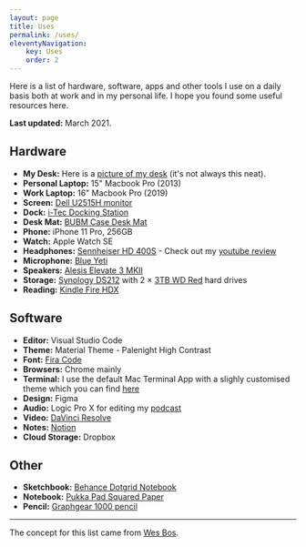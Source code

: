 ```yaml
---
layout: page
title: Uses
permalink: /uses/
eleventyNavigation:
    key: Uses
    order: 2
---
```


Here is a list of hardware, software, apps and other tools I use on a daily basis both at work and in my personal life. I hope you found some useful resources here.

**Last updated:** March 2021.

## Hardware

-   **My Desk:** Here is a [picture of my desk](https://www.instagram.com/p/BxS_i7qlkLo/) (it's not always this neat).
-   **Personal Laptop:** 15" Macbook Pro (2013)
-   **Work Laptop:** 16" Macbook Pro (2019)
-   **Screen:** [Dell U2515H monitor](https://amzn.to/2Yfp118)
-   **Dock:** [i-Tec Docking Station](https://amzn.to/2SXtGyL)
-   **Desk Mat:** [BUBM Case Desk Mat](https://amzn.to/2YBFYOs)
-   **Phone:** iPhone 11 Pro, 256GB
-   **Watch:** Apple Watch SE
-   **Headphones:** [Sennheiser HD 400S](https://amzn.to/2XTfasU) - Check out my [youtube review](https://youtu.be/k_CPpoAyMcg)
-   **Microphone:** [Blue Yeti](https://www.bluemic.com/en-us/products/yeti/)
-   **Speakers:** [Alesis Elevate 3 MKII](https://www.alesis.com/products/view/elevate-3-mkii)
-   **Storage:** [Synology DS212](http://amzn.to/2cYdXyb) with 2 &times; [3TB WD Red](http://amzn.to/2cKr2aX) hard drives
-   **Reading:** [Kindle Fire HDX](http://amzn.to/2chJzcz)

## Software

-   **Editor:** Visual Studio Code
-   **Theme:** Material Theme - Palenight High Contrast
-   **Font:** [Fira Code](https://github.com/tonsky/FiraCode)
-   **Browsers:** Chrome mainly
-   **Terminal:** I use the default Mac Terminal App with a slighly customised theme which you can find [here](https://github.com/ajaykarwal/dotfiles/blob/master/src/shell/bash_prompt)
-   **Design:** Figma
-   **Audio:** Logic Pro X for editing my [podcast](http://inspect.fm)
-   **Video:** [DaVinci Resolve](https://www.blackmagicdesign.com/uk/products/davinciresolve/)
-   **Notes:** [Notion](http://www.notion.so/)
-   **Cloud Storage:** Dropbox

## Other

-   **Sketchbook:** [Behance Dotgrid Notebook](https://amzn.to/2T0BqjJ)
-   **Notebook:** [Pukka Pad Squared Paper](https://amzn.to/2Yh4DwF)
-   **Pencil:** [Graphgear 1000 pencil](https://www.pentel.co.uk/products.asp?group=3&type=13&pid=124)

---

The concept for this list came from [Wes Bos](http://wesbos.com/uses/).
